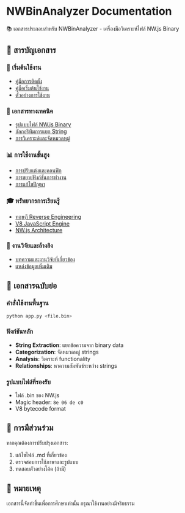 # NWBinAnalyzer Documentation

📚 เอกสารประกอบสำหรับ NWBinAnalyzer - เครื่องมือวิเคราะห์ไฟล์ NW.js Binary

## 📖 สารบัญเอกสาร

### 🚀 เริ่มต้นใช้งาน
- [คู่มือการติดตั้ง](installation.md)
- [คู่มือเริ่มต้นใช้งาน](getting-started.md)
- [ตัวอย่างการใช้งาน](examples.md)

### 🔧 เอกสารทางเทคนิค
- [รูปแบบไฟล์ NW.js Binary](binary-format.md)
- [อัลกอริทึมการแยก String](string-extraction.md)
- [การวิเคราะห์และจัดหมวดหมู่](analysis-algorithms.md)

### 📊 การใช้งานขั้นสูง
- [การปรับแต่งและคอนฟิก](configuration.md)
- [การขยายฟังก์ชันการทำงาน](extending.md)
- [การแก้ไขปัญหา](troubleshooting.md)

### 🎓 ทรัพยากรการเรียนรู้
- [ทฤษฎี Reverse Engineering](reverse-engineering-theory.md)
- [V8 JavaScript Engine](v8-engine.md)
- [NW.js Architecture](nwjs-architecture.md)

### 🔬 งานวิจัยและอ้างอิง
- [บทความและงานวิจัยที่เกี่ยวข้อง](research.md)
- [แหล่งข้อมูลเพิ่มเติม](references.md)

## 🎯 เอกสารฉบับย่อ

### คำสั่งใช้งานพื้นฐาน
```bash
python app.py <file.bin>
```

### ฟังก์ชันหลัก
- **String Extraction**: แยกข้อความจาก binary data
- **Categorization**: จัดหมวดหมู่ strings
- **Analysis**: วิเคราะห์ functionality
- **Relationships**: หาความสัมพันธ์ระหว่าง strings

### รูปแบบไฟล์ที่รองรับ
- ไฟล์ .bin ของ NW.js
- Magic header: `8e 06 de c0`
- V8 bytecode format

## 🤝 การมีส่วนร่วม

หากคุณต้องการปรับปรุงเอกสาร:
1. แก้ไขไฟล์ .md ที่เกี่ยวข้อง
2. ตรวจสอบการใช้ภาษาและรูปแบบ
3. ทดสอบตัวอย่างโค้ด (ถ้ามี)

## 📝 หมายเหตุ

เอกสารนี้จัดทำขึ้นเพื่อการศึกษาเท่านั้น กรุณาใช้งานอย่างมีจริยธรรม
